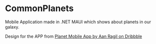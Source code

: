 # CommonPlanets
Mobile Application made in .NET MAUI which shows about planets in our galaxy. 

Design for the APP from  [Planet Mobile App by Aan Ragil on Dribbble](https://dribbble.com/shots/15592060-Planet-Mobile-App)

